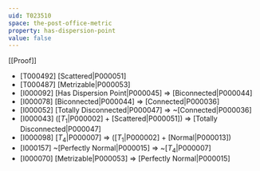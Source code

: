 ```yaml
---
uid: T023510
space: the-post-office-metric
property: has-dispersion-point
value: false
---
```

[[Proof]]

* [T000492] [Scattered|P000051]
* [T000487] [Metrizable|P000053]
* [I000092] [Has Dispersion Point|P000045] => [Biconnected|P000044]
* [I000078] [Biconnected|P000044] => [Connected|P000036]
* [I000052] [Totally Disconnected|P000047] => ~[Connected|P000036]
* [I000043] ([$T_1$|P000002] + [Scattered|P000051]) => [Totally Disconnected|P000047]
* [I000098] [$T_4$|P000007] => ([$T_1$|P000002] + [Normal|P000013])
* [I000157] ~[Perfectly Normal|P000015] => ~[$T_4$|P000007]
* [I000070] [Metrizable|P000053] => [Perfectly Normal|P000015]

